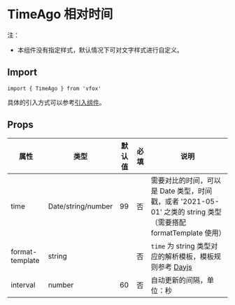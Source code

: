 # TimeAgo 相对时间

注：

- 本组件没有指定样式，默认情况下可对文字样式进行自定义。

## Import

```
import { TimeAgo } from 'vfox'
```

具体的引入方式可以参考[引入组件](../index.md#引入组件)。

## Props

| 属性            | 类型               | 默认值 | 必填 | 说明                                                                                                                                   |
| --------------- | ------------------ | ------ | ---- | -------------------------------------------------------------------------------------------------------------------------------------- |
| time            | Date/string/number | 99     | 否   | 需要对比的时间，可以是 Date 类型，时间戳，或者 '2021-05-01' 之类的 string 类型（需要搭配 formatTemplate 使用）                         |
| format-template | string             |        | 否   | `time` 为 string 类型对应的解析模板，模板规则参考 [Dayjs](https://dayjs.fenxianglu.cn/category/parse.html#%E5%AD%97%E7%AC%A6%E4%B8%B2) |
| interval        | number             | 60     | 否   | 自动更新的间隔，单位：秒                                                                                                               |
